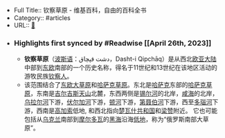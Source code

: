 - Full Title:: 钦察草原 - 维基百科，自由的百科全书
- Category:: #articles
- URL:: [🔗](https://zh.wikipedia.org/wiki/%E9%92%A6%E5%AF%9F%E8%8D%89%E5%8E%9F)
- ### Highlights first synced by #Readwise [[April 26th, 2023]]
    - **钦察草原**（[波斯语](/wiki/%E6%B3%A2%E6%96%AF%E8%AA%9E "波斯语")：دشت قپچاق‎，Dasht-i Qipchāq）是从西北[欧亚大陆](/wiki/%E6%AD%90%E4%BA%9E%E5%A4%A7%E9%99%B8 "欧亚大陆")中部到[东欧](/wiki/%E6%9D%B1%E6%AD%90 "东欧")南部的一个历史名称，得名于11世纪和13世纪在该地区活动的游牧民族[钦察人](/wiki/%E6%AC%BD%E5%AF%9F%E4%BA%BA "钦察人")。
    - 该范围结合了[东欧大草原](/wiki/%E6%9D%B1%E6%AD%90%E5%A4%A7%E8%8D%89%E5%8E%9F "东欧大草原")和[哈萨克草原](/wiki/%E5%93%88%E8%90%A8%E5%85%8B%E8%8D%89%E5%8E%9F "哈萨克草原")。东北是[哈萨克](/wiki/%E5%93%88%E8%96%A9%E5%85%8B "哈萨克")东部的[哈萨克草原](/wiki/%E5%93%88%E8%90%A8%E5%85%8B%E8%8D%89%E5%8E%9F "哈萨克草原")，东南是[吉尔吉斯](/wiki/%E5%90%89%E7%88%BE%E5%90%89%E6%96%AF "吉尔吉斯")[天山](/wiki/%E5%A4%A9%E5%B1%B1 "天山")北麓，东西两侧是[锡尔河](/wiki/%E9%94%A1%E5%B0%94%E6%B2%B3 "锡尔河")的北岸，[咸海](/wiki/%E9%B9%B9%E6%B5%B7 "咸海")的北岸，[乌拉尔河](/wiki/%E4%B9%8C%E6%8B%89%E5%B0%94%E6%B2%B3 "乌拉尔河")下游，[伏尔加河](/wiki/%E4%BC%8F%E7%88%BE%E5%8A%A0%E6%B2%B3 "伏尔加河")下游，[顿河](/wiki/%E9%A1%BF%E6%B2%B3 "顿河")下游，[第聂伯河](/wiki/%E7%AC%AC%E8%81%82%E4%BC%AF%E6%B2%B3 "第聂伯河")下游，西至[多瑙河](/wiki/%E5%A4%9A%E7%91%99%E6%B2%B3 "多瑙河")下游，西南是[高加索](/wiki/%E9%AB%98%E5%8A%A0%E7%B4%A2 "高加索")低地, 和西北指向[楚瓦什共和国](/wiki/%E6%A5%9A%E7%93%A6%E4%BB%80%E5%85%B1%E5%92%8C%E5%9B%BD "楚瓦什共和国")和[梁赞](/wiki/%E6%A2%81%E8%B5%9E "梁赞")附近。 它也可能包括从[乌克兰](/wiki/%E7%83%8F%E5%85%8B%E8%98%AD "乌克兰")南部到[摩尔多瓦](/wiki/%E6%91%A9%E7%88%BE%E5%A4%9A%E7%93%A6 "摩尔多瓦")的[黑海](/wiki/%E9%BB%91%E6%B5%B7 "黑海")沿海[低地](/wiki/%E4%BD%8E%E5%9C%B0 "低地")，称为“俄罗斯南部大草原”。
